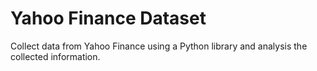 # Yahoo Finance Dataset
Collect data from Yahoo Finance using a Python library and analysis the collected information.
